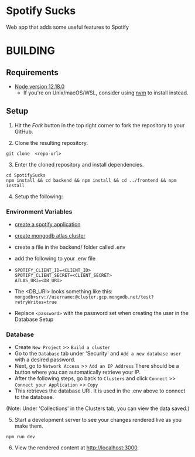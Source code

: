 # Spotify Sucks
Web app that adds some useful features to Spotify

# BUILDING

## Requirements
- [Node version 12.18.0](https://nodejs.org/en/)
   - If you're on Unix/macOS/WSL, consider using [nvm](https://github.com/nvm-sh/nvm#about) to install instead.

## Setup

1. Hit the *Fork* button in the top right corner to fork the repository to your GitHub.

2. Clone the resulting repository.
```
git clone  <repo-url>
```

3. Enter the cloned repository and install dependencies.
```
cd SpotifySucks
npm install && cd backend && npm install && cd ../frontend && npm install 
```
4. Setup the following:
### Environment Variables
   - [create a spotify application](https://developer.spotify.com/my-applications/)
   - [create mongodb atlas cluster](https://www.mongodb.com/cloud/atlas?utm_campaign=atlas_bc_mern&utm_source=medium&utm_medium=inf&utm_term=campaign_term&utm_content=campaign_content)
   
   - create a file in the backend/ folder called .env
   - add the following to your .env file
   - ``` 
     SPOTIFY_CLIENT_ID=<CLIENT_ID>
     SPOTIFY_CLIENT_SECRET=<CLIENT_SECRET>
     ATLAS_URI=<DB_URI>
     ```
   - The <DB_URI> looks something like this: ```mongodb+srv://username:```<password>```@cluster.gcp.mongodb.net/test?retryWrites=true```
   - Replace ```<password>``` with the password set when creating the user in the Database Setup

### Database
- Create ```New Project``` >> ```Build a cluster``` 
- Go to the ```Database``` tab under 'Security' and ```Add a new database user``` with a desired password.
- Next, go to ```Network Access``` >> ```Add an IP Address``` There should be a button where you can automatically retrieve your IP. 
-  After the following steps, go back to ```Clusters``` and click ```Connect``` >> ```Connect your Application``` >> ```Copy```
  - This retrieves the database URI. It is used in the .env above to connect to the database.

(Note: Under 'Collections' in the Clusters tab, you can view the data saved.)

5. Start a development server to see your changes rendered live as you make them.
```
npm run dev
```

6. View the rendered content at [http://localhost:3000](http://localhost:3000).  


